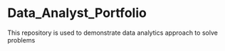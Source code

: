 # Data_Analyst_Portfolio
This repository is used to demonstrate data analytics approach to solve problems
